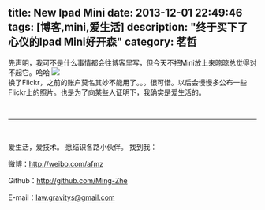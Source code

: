 title: New Ipad Mini
date: 2013-12-01 22:49:46
tags: [博客,mini,爱生活]
description: "终于买下了心仪的Ipad Mini好开森"
category: 茗哲
---

先声明，我可不是什么事情都会往博客里写，但今天不把Mini放上来晾晾总觉得对不起它。哈哈
![](http://farm4.staticflickr.com/3706/11132220356_de752cbc3d_b.jpg)
<br/>
换了Flickr，之前的账户莫名其妙不能用了。。。很可惜。以后会慢慢多公布一些Flickr上的照片。也是为了向某些人证明下，我确实是爱生活的。

<br/>

***
<br/>

爱生活，爱技术。
愿结识各路小伙伴。
找到我：

微博：http://weibo.com/afmz

Github：http://github.com/Ming-Zhe

E-mail：law.gravitys@gmail.com 